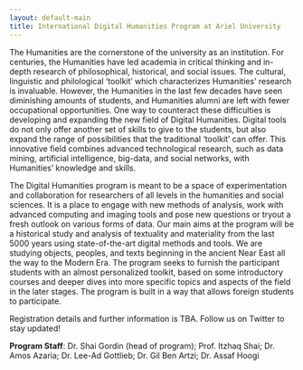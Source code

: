 ```yaml
---
layout: default-main
title: International Digital Humanities Program at Ariel University
---
```


The Humanities are the cornerstone of the university as an institution. For centuries, the Humanities have led academia in critical thinking and in-depth research of philosophical, historical, and social issues. The cultural, linguistic and philological ‘toolkit’ which characterizes Humanities’ research is invaluable. However, the Humanities in the last few decades have seen diminishing amounts of students, and Humanities alumni are left with fewer occupational opportunities. One way to counteract these difficulties is developing and expanding the new field of Digital Humanities. Digital tools do not only offer another set of skills to give to the students, but also expand the range of possibilities that the traditional ‘toolkit’ can offer. This innovative field combines advanced technological research, such as data mining, artificial intelligence, big-data, and social networks, with Humanities’ knowledge and skills.

The Digital Humanities program is meant to be a space of experimentation and collaboration for researchers of all levels in the humanities and social sciences. It is a place to engage with new methods of analysis, work with advanced computing and imaging tools and pose new questions or tryout a fresh outlook on various forms of data. Our main aims at the program will be a historical study and analysis of textuality and materiality from the last 5000 years using state-of-the-art digital methods and tools. We are studying objects, peoples, and texts beginning in the ancient Near East all the way to the Modern Era. The program seeks to furnish the participant students with an almost personalized toolkit, based on some introductory courses and deeper dives into more specific topics and aspects of the field in the later stages. The program is built in a way that allows foreign students to participate. 

Registration details and further information is TBA. Follow us on Twitter to stay updated!

**Program Staff**: Dr. Shai Gordin (head of program); Prof. Itzhaq Shai; Dr. Amos Azaria; Dr. Lee-Ad Gottlieb; Dr. Gil Ben Artzi; Dr. Assaf Hoogi